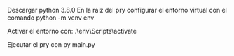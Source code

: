 Descargar python 3.8.0
En la raiz del pry configurar el entorno virtual con el comando 
python -m venv env

Activar el entorno con:
.\env\Scripts\activate

Ejecutar el pry con py main.py
